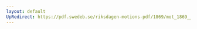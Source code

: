 ```yaml
---
layout: default
UpRedirect: https://pdf.swedeb.se/riksdagen-motions-pdf/1869/mot_1869__ak__00261/mot_1869__ak__00261_001.pdf
---
```

